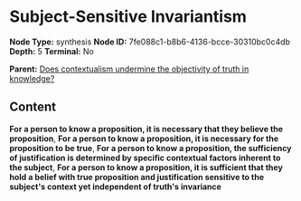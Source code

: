 # Subject-Sensitive Invariantism

**Node Type:** synthesis
**Node ID:** 7fe088c1-b8b6-4136-bcce-30310bc0c4db
**Depth:** 5
**Terminal:** No

**Parent:** [Does contextualism undermine the objectivity of truth in knowledge?](does-contextualism-undermine-the-objectivity-of-truth-in-knowledge-antithesis-7f9c5554-3d18-449c-9b22-207bf02a0fd5.md)

## Content

**For a person to know a proposition, it is necessary that they believe the proposition**, **For a person to know a proposition, it is necessary for the proposition to be true**, **For a person to know a proposition, the sufficiency of justification is determined by specific contextual factors inherent to the subject**, **For a person to know a proposition, it is sufficient that they hold a belief with true proposition and justification sensitive to the subject's context yet independent of truth's invariance**
